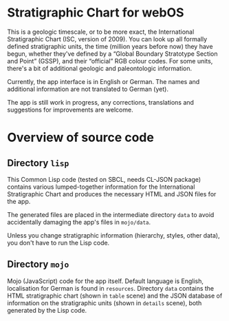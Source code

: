 Stratigraphic Chart for webOS
=============================

This is a geologic timescale, or to be more exact, the International
Stratigraphic Chart (ISC, version of 2009). You can look up all
formally defined stratigraphic units, the time (million years before
now) they have begun, whether they've defined by a “Global
Boundary Stratotype Section and Point” (GSSP), and their
“official” RGB colour codes.  For some units, there's
a bit of additional geologic and paleontologic information.

Currently, the app interface is in English or German.  The names and
additional information are not translated to German (yet).

The app is still work in progress, any corrections, translations and
suggestions for improvements are welcome.



Overview of source code
=======================

Directory `lisp`
----------------

This Common Lisp code (tested on SBCL, needs CL-JSON package) contains
various lumped-together information for the International
Stratigraphic Chart and produces the necessary HTML and JSON files for
the app.

The generated files are placed in the intermediate directory `data` to
avoid accidentally damaging the app's files in `mojo/data`.

Unless you change stratigraphic information (hierarchy, styles, other
data), you don't have to run the Lisp code.


Directory `mojo`
----------------

Mojo (JavaScript) code for the app itself.  Default language is
English, localisation for German is found in `resources`.  Directory
`data` contains the HTML stratigraphic chart (shown in `table` scene)
and the JSON database of information on the stratigraphic units (shown
in `details` scene), both generated by the Lisp code.
